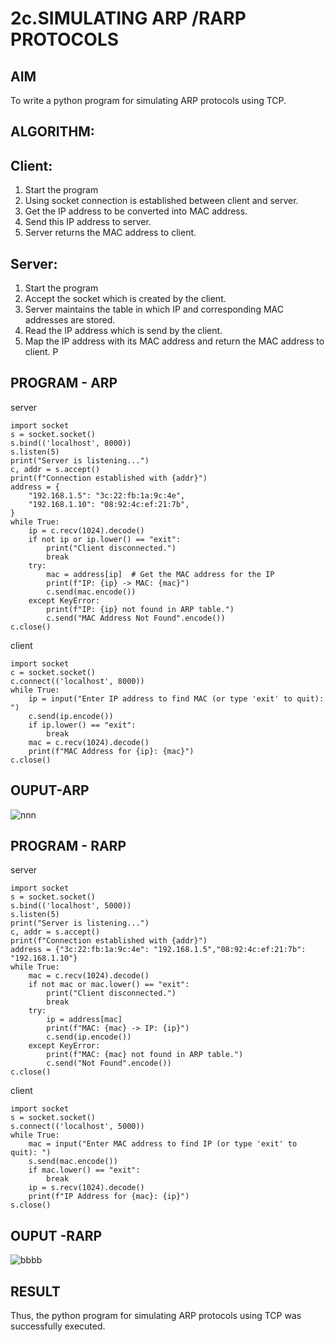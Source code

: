 # 2c.SIMULATING ARP /RARP PROTOCOLS
## AIM
To write a python program for simulating ARP protocols using TCP.
## ALGORITHM:
## Client:
1. Start the program
2. Using socket connection is established between client and server.
3. Get the IP address to be converted into MAC address.
4. Send this IP address to server.
5. Server returns the MAC address to client.
## Server:
1. Start the program
2. Accept the socket which is created by the client.
3. Server maintains the table in which IP and corresponding MAC addresses are
stored.
4. Read the IP address which is send by the client.
5. Map the IP address with its MAC address and return the MAC address to client.
P
## PROGRAM - ARP
server
```
import socket
s = socket.socket()
s.bind(('localhost', 8000))
s.listen(5)
print("Server is listening...")
c, addr = s.accept()
print(f"Connection established with {addr}")
address = {
    "192.168.1.5": "3c:22:fb:1a:9c:4e",
    "192.168.1.10": "08:92:4c:ef:21:7b",
}
while True:
    ip = c.recv(1024).decode()
    if not ip or ip.lower() == "exit":
        print("Client disconnected.")
        break
    try:
        mac = address[ip]  # Get the MAC address for the IP
        print(f"IP: {ip} -> MAC: {mac}")
        c.send(mac.encode())
    except KeyError:
        print(f"IP: {ip} not found in ARP table.")
        c.send("MAC Address Not Found".encode())
c.close()
```
client
```
import socket
c = socket.socket()
c.connect(('localhost', 8000))
while True:
    ip = input("Enter IP address to find MAC (or type 'exit' to quit): ")
    c.send(ip.encode())
    if ip.lower() == "exit":
        break
    mac = c.recv(1024).decode()
    print(f"MAC Address for {ip}: {mac}")
c.close()
```


## OUPUT-ARP

![nnn](https://github.com/user-attachments/assets/4ac6b95c-466c-4c43-9fa8-53de649264dc)

## PROGRAM - RARP

server
```
import socket
s = socket.socket()
s.bind(('localhost', 5000))
s.listen(5)
print("Server is listening...")
c, addr = s.accept()
print(f"Connection established with {addr}")
address = {"3c:22:fb:1a:9c:4e": "192.168.1.5","08:92:4c:ef:21:7b": "192.168.1.10"}
while True:
    mac = c.recv(1024).decode()
    if not mac or mac.lower() == "exit":
        print("Client disconnected.")
        break
    try:
        ip = address[mac]
        print(f"MAC: {mac} -> IP: {ip}")
        c.send(ip.encode())
    except KeyError:
        print(f"MAC: {mac} not found in ARP table.")
        c.send("Not Found".encode())
c.close()
```

client
```
import socket
s = socket.socket()
s.connect(('localhost', 5000))
while True:
    mac = input("Enter MAC address to find IP (or type 'exit' to quit): ")
    s.send(mac.encode())
    if mac.lower() == "exit":
        break
    ip = s.recv(1024).decode()
    print(f"IP Address for {mac}: {ip}")
s.close()
```

## OUPUT -RARP 
![bbbb](https://github.com/user-attachments/assets/d410a5bc-16ab-4a75-adee-527aa9720c92)

## RESULT
Thus, the python program for simulating ARP protocols using TCP was successfully 
executed.
